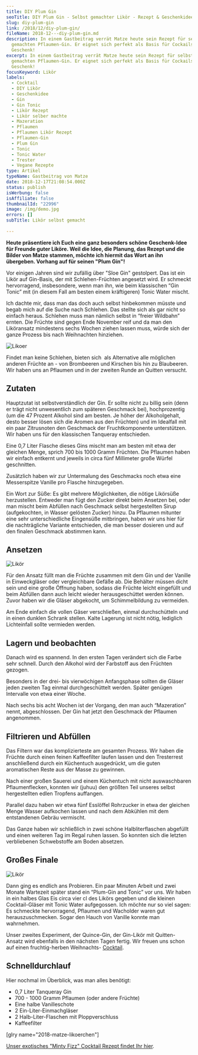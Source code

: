 ```yaml
---
title: DIY Plum Gin
seoTitle: DIY Plum Gin - Selbst gemachter Likör - Rezept & Geschenkidee
slug: diy-plum-gin
link: /2018/12/diy-plum-gin/
fileName: 2018-12---diy-plum-gin.md
description: In einem Gastbeitrag verrät Matze heute sein Rezept für selbst
  gemachten Pflaumen-Gin. Er eignet sich perfekt als Basis für Cockails. Und als
  Geschenk!
excerpt: In einem Gastbeitrag verrät Matze heute sein Rezept für selbst
  gemachten Pflaumen-Gin. Er eignet sich perfekt als Basis für Cockails. Und als
  Geschenk!
focusKeyword: Likör
labels:
  - Cocktail
  - DIY Likör
  - Geschenkidee
  - Gin
  - Gin Tonic
  - Likör Rezept
  - Likör selber machte
  - Mazeration
  - Pflaumen
  - Pflaumen Likör Rezept
  - Pflaumen-Gin
  - Plum Gin
  - Tonic
  - Tonic Water
  - Trester
  - Vegane Rezepte
type: Artikel
typeName: Gastbeitrag von Matze
date: 2018-12-17T21:08:54.000Z
status: publish
isWerbung: false
isAffiliate: false
thumbnailId: "22996"
image: /img/demo.jpg
errors: []
subTitle: Likör selbst gemacht
  
---
```


**Heute präsentiere ich Euch eine ganz besonders schöne Geschenk-Idee für
Freunde guter Liköre. Weil die Idee, die Planung, das Rezept und die Bilder von
Matze stammen, möchte ich hiermit das Wort an ihn übergeben. Vorhang auf für
seinen "Plum Gin"!**

Vor einigen Jahren sind wir zufällig über "Sloe Gin" gestolpert. Das ist ein
Likör auf Gin-Basis, der mit Schlehen-Früchten angesetzt wird. Er schmeckt
hervorragend, insbesondere, wenn man ihn, wie beim klassischen “Gin Tonic” mit
(in diesem Fall am besten einem kräftigeren) Tonic Water mischt.

Ich dachte mir, dass man das doch auch selbst hinbekommen müsste und begab mich
auf die Suche nach Schlehen. Das stellte sich als gar nicht so einfach heraus.
Schlehen muss man nämlich selbst in “freier Wildbahn” ernten. Die Früchte sind
gegen Ende November reif und da man den Liköransatz mindestens sechs Wochen
ziehen lassen muss, würde sich der ganze Prozess bis nach Weihnachten hinziehen.

![Likoer](http://cardamonchai.com/wp-content/uploads/2018/12/8-400x600.jpg "Die Grundlage für den Likör")

Findet man keine Schlehen, bieten sich  als Alternative alle möglichen anderen
Früchte an - von Brombeeren und Kirschen bis hin zu Blaubeeren. Wir haben uns an
Pflaumen und in der zweiten Runde an Quitten versucht.

## Zutaten

Hauptzutat ist selbstverständlich der Gin. Er sollte nicht zu billig sein (denn
er trägt nicht unwesentlich zum späteren Geschmack bei), hochprozentig (um die
47 Prozent Alkohol sind am besten. Je höher der Alkoholgehalt, desto besser
lösen sich die Aromen aus den Früchten) und im Idealfall mit ein paar
Zitrusnoten den Geschmack der Fruchtkomponente unterstützen. Wir haben uns für
den klassischen Tanqueray entschieden.

Eine 0,7 Liter Flasche dieses Gins mischt man am besten mit etwa der gleichen
Menge, sprich 700 bis 1000 Gramm Früchten. Die Pflaumen haben wir einfach
entkernt und jeweils in circa fünf Millimeter große Würfel geschnitten.

Zusätzlich haben wir zur Untermalung des Geschmacks noch etwa eine Messerspitze
Vanille pro Flasche hinzugegeben.

Ein Wort zur Süße: Es gibt mehrere Möglichkeiten, die nötige Likörsüße
herzustellen. Entweder man fügt den Zucker direkt beim Ansetzen bei, oder man
mischt beim Abfüllen nach Geschmack selbst hergestellten Sirup (aufgekochten, in
Wasser gelösten Zucker) hinzu. Da Pflaumen mitunter eine sehr unterschiedliche
Eingensüße mitbringen, haben wir uns hier für die nachträgliche Variante
entschieden, die man besser dosieren und auf den finalen Geschmack abstimmen
kann.

## Ansetzen

![Likör](http://cardamonchai.com/wp-content/uploads/2018/12/12-400x599.jpg "Der Ansatz")

Für den Ansatz füllt man die Früchte zusammen mit dem Gin und der Vanille in
Einweckgläser oder vergleichbare Gefäße ab. Die Behälter müssen dicht sein und
eine große Öffnung haben, sodass die Früchte leicht eingefüllt und beim Abfüllen
dann auch leicht wieder herausgeschüttet werden können. Zuvor haben wir die
Gläser abgekocht, um Schimmelbildung zu vermeiden.

Am Ende einfach die vollen Gäser verschließen, einmal durchschütteln und in
einen dunklen Schrank stellen. Kalte Lagerung ist nicht nötig, lediglich
Lichteinfall sollte vermieden werden.

## Lagern und beobachten

Danach wird es spannend. In den ersten Tagen verändert sich die Farbe sehr
schnell. Durch den Alkohol wird der Farbstoff aus den Früchten gezogen.

Besonders in der drei- bis vierwöchigen Anfangsphase sollten die Gläser jeden
zweiten Tag einmal durchgeschüttelt werden. Später genügen Intervalle von etwa
einer Woche.

Nach sechs bis acht Wochen ist der Vorgang, den man auch “Mazeration” nennt,
abgeschlossen. Der Gin hat jetzt den Geschmack der Pflaumen angenommen.

## Filtrieren und Abfüllen

Das Filtern war das komplizierteste am gesamten Prozess. Wir haben die Früchte
durch einen feinen Kaffeefilter laufen lassen und den Tresterrest anschließend
durch ein Küchentuch ausgedrückt, um die guten aromatischen Reste aus der Masse
zu gewinnen.

Nach einer großen Sauerei und einem Küchentuch mit nicht auswaschbaren
Pflaumenflecken, konnten wir (juhuu) den größten Teil unseres selbst
hergestellten edlen Tropfens auffangen.

Parallel dazu haben wir etwa fünf Esslöffel Rohrzucker in etwa der gleichen
Menge Wasser aufkochen lassen und nach dem Abkühlen mit dem entstandenen Gebräu
vermischt.

Das Ganze haben wir schließlich in zwei schöne Halbliterflaschen abgefüllt und
einen weiteren Tag im Regal ruhen lassen. So konnten sich die letzten
verbliebenen Schwebstoffe am Boden absetzen.

## Großes Finale

![Likör](http://cardamonchai.com/wp-content/uploads/2018/12/5-400x600.jpg "Das große Finale")

Dann ging es endlich ans Probieren. Ein paar Minuten Arbeit und zwei Monate
Wartezeit später stand ein “Plum-Gin and Tonic” vor uns. Wir haben in ein halbes
Glas Eis circa vier cl des Likörs gegeben und die kleinen Cocktail-Gläser mit
Tonic Water aufgegossen. Ich möchte nur so viel sagen: Es schmeckte
hervorragend, Pflaumen und Wacholder waren gut herauszuschmecken. Sogar den
Hauch von Vanille konnte man wahrnehmen.

Unser zweites Experiment, der Quince-Gin, der Gin-Likör mit Quitten-Ansatz wird
ebenfalls in den nächsten Tagen fertig. Wir freuen uns schon auf einen
fruchtig-herben Weihnachts- [Cocktail](/2018/06/tom-yum-mule/).

## Schnelldurchlauf

Hier nochmal im Überblick, was man alles benötigt:

- 0,7 Liter Tanqueray Gin
- 700 - 1000 Gramm Pflaumen (oder andere Früchte)
- Eine halbe Vanilleschote
- 2 Ein-Liter-Einmachgläser
- 2 Halb-Liter-Flaschen mit Ploppverschluss
- Kaffeefilter

[glry name="2018-matze-likoerchen"]

[Unser exotisches "Minty Fizz" Cocktail Rezept findet Ihr hier](/2018/05/minty-fizz/).

  